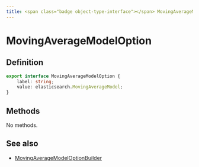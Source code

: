 ```yaml
---
title: <span class="badge object-type-interface"></span> MovingAverageModelOption
---
```

# <span class="badge object-type-interface"></span> MovingAverageModelOption

## Definition

```typescript
export interface MovingAverageModelOption {
	label: string;
	value: elasticsearch.MovingAverageModel;
}

```
## Methods

No methods.
## See also

 * <span class="badge builder"></span> [MovingAverageModelOptionBuilder](./builder-MovingAverageModelOptionBuilder.md)
